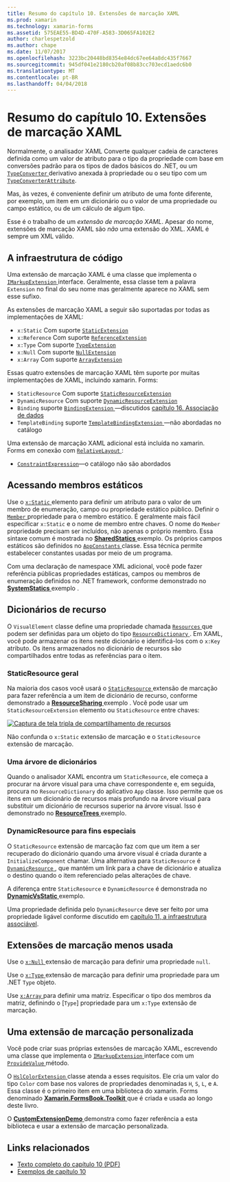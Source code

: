 ```yaml
---
title: Resumo do capítulo 10. Extensões de marcação XAML
ms.prod: xamarin
ms.technology: xamarin-forms
ms.assetid: 575EAE55-BD4D-470F-A583-3D065FA102E2
author: charlespetzold
ms.author: chape
ms.date: 11/07/2017
ms.openlocfilehash: 3223bc20448bd8354e84dc67ee64a8dc435f7667
ms.sourcegitcommit: 945df041e2180cb20af08b83cc703ecd1aedc6b0
ms.translationtype: MT
ms.contentlocale: pt-BR
ms.lasthandoff: 04/04/2018
---
```

# <a name="summary-of-chapter-10-xaml-markup-extensions"></a>Resumo do capítulo 10. Extensões de marcação XAML

Normalmente, o analisador XAML Converte qualquer cadeia de caracteres definida como um valor de atributo para o tipo da propriedade com base em conversões padrão para os tipos de dados básicos do .NET, ou um [ `TypeConverter` ](https://developer.xamarin.com/api/type/Xamarin.Forms.TypeConverter/) derivativo anexada à propriedade ou o seu tipo com um [`TypeConverterAttribute`](https://developer.xamarin.com/api/type/Xamarin.Forms.TypeConverterAttribute/).

Mas, às vezes, é conveniente definir um atributo de uma fonte diferente, por exemplo, um item em um dicionário ou o valor de uma propriedade ou campo estático, ou de um cálculo de algum tipo.

Esse é o trabalho de um *extensão de marcação XAML*. Apesar do nome, extensões de marcação XAML são *não* uma extensão do XML. XAML é sempre um XML válido.

## <a name="the-code-infrastructure"></a>A infraestrutura de código

Uma extensão de marcação XAML é uma classe que implementa o [ `IMarkupExtension` ](https://developer.xamarin.com/api/type/Xamarin.Forms.Xaml.IMarkupExtension/) interface. Geralmente, essa classe tem a palavra `Extension` no final do seu nome mas geralmente aparece no XAML sem esse sufixo.

As extensões de marcação XAML a seguir são suportadas por todas as implementações de XAML:

- `x:Static` Com suporte [`StaticExtension`](https://developer.xamarin.com/api/type/Xamarin.Forms.Xaml.StaticExtension/)
- `x:Reference` Com suporte [`ReferenceExtension`](https://developer.xamarin.com/api/type/Xamarin.Forms.Xaml.ReferenceExtension/)
- `x:Type` Com suporte [`TypeExtension`](https://developer.xamarin.com/api/type/Xamarin.Forms.Xaml.TypeExtension/)
- `x:Null` Com suporte [`NullExtension`](https://developer.xamarin.com/api/type/Xamarin.Forms.Xaml.NullExtension/)
- `x:Array` Com suporte [`ArrayExtension`](https://developer.xamarin.com/api/type/Xamarin.Forms.Xaml.ArrayExtension/)

Essas quatro extensões de marcação XAML têm suporte por muitas implementações de XAML, incluindo xamarin. Forms:

- `StaticResource` Com suporte [`StaticResourceExtension`](https://developer.xamarin.com/api/type/Xamarin.Forms.Xaml.StaticResourceExtension/)
- `DynamicResource` Com suporte [`DynamicResourceExtension`](https://developer.xamarin.com/api/type/Xamarin.Forms.Xaml.DynamicResourceExtension/)
- `Binding` suporte [ `BindingExtension` ](https://developer.xamarin.com/api/type/Xamarin.Forms.Xaml.BindingExtension/) &mdash;discutidos [capítulo 16. Associação de dados](#chapter16)
- `TemplateBinding` suporte [ `TemplateBindingExtension` ](https://developer.xamarin.com/api/type/Xamarin.Forms.Xaml.TemplateBindingExtension/) &mdash;não abordadas no catálogo

Uma extensão de marcação XAML adicional está incluída no xamarin. Forms em conexão com [ `RelativeLayout` ](https://developer.xamarin.com/api/type/Xamarin.Forms.RelativeLayout/):

- [`ConstraintExpression`](https://developer.xamarin.com/api/type/Xamarin.Forms.ConstraintExpression/)&mdash;o catálogo não são abordados

## <a name="accessing-static-members"></a>Acessando membros estáticos

Use o [ `x:Static` ](https://developer.xamarin.com/api/type/Xamarin.Forms.Xaml.StaticExtension/) elemento para definir um atributo para o valor de um membro de enumeração, campo ou propriedade estático público. Definir o [ `Member` ](https://developer.xamarin.com/api/property/Xamarin.Forms.Xaml.StaticExtension.Member/) propriedade para o membro estático. É geralmente mais fácil especificar `x:Static` e o nome de membro entre chaves. O nome do `Member` propriedade precisam ser incluídos, não apenas o próprio membro. Essa sintaxe comum é mostrada no [ **SharedStatics** ](https://github.com/xamarin/xamarin-forms-book-samples/tree/master/Chapter10/SharedStatics) exemplo. Os próprios campos estáticos são definidos no [ `AppConstants` ](https://github.com/xamarin/xamarin-forms-book-samples/blob/master/Chapter10/SharedStatics/SharedStatics/SharedStatics/AppConstants.cs) classe. Essa técnica permite estabelecer constantes usadas por meio de um programa.

Com uma declaração de namespace XML adicional, você pode fazer referência públicas propriedades estáticas, campos ou membros de enumeração definidos no .NET framework, conforme demonstrado no [ **SystemStatics** ](https://github.com/xamarin/xamarin-forms-book-samples/tree/master/Chapter10/SystemStatics) exemplo .

## <a name="resource-dictionaries"></a>Dicionários de recurso

O `VisualElement` classe define uma propriedade chamada [ `Resources` ](https://developer.xamarin.com/api/property/Xamarin.Forms.VisualElement.Resources/) que podem ser definidas para um objeto do tipo [ `ResourceDictionary` ](https://developer.xamarin.com/api/type/Xamarin.Forms.ResourceDictionary/). Em XAML, você pode armazenar os itens neste dicionário e identificá-los com o `x:Key` atributo. Os itens armazenados no dicionário de recursos são compartilhados entre todas as referências para o item.

### <a name="staticresource-for-most-purposes"></a>StaticResource geral

Na maioria dos casos você usará o [ `StaticResource` ](https://developer.xamarin.com/api/type/Xamarin.Forms.Xaml.StaticResourceExtension/) extensão de marcação para fazer referência a um item de dicionário de recurso, conforme demonstrado a [ **ResourceSharing** ](https://github.com/xamarin/xamarin-forms-book-samples/tree/master/Chapter10/ResourceSharing) exemplo . Você pode usar um `StaticResourceExtension` elemento ou `StaticResource` entre chaves:

[![Captura de tela tripla de compartilhamento de recursos](images/ch10fg03-small.png "compartilhamento de recursos")](images/ch10fg03-large.png#lightbox "compartilhamento de recursos")

Não confunda o `x:Static` extensão de marcação e o `StaticResource` extensão de marcação.

### <a name="a-tree-of-dictionaries"></a>Uma árvore de dicionários

Quando o analisador XAML encontra um `StaticResource`, ele começa a procurar na árvore visual para uma chave correspondente e, em seguida, procura no `ResourceDictionary` do aplicativo `App` classe. Isso permite que os itens em um dicionário de recursos mais profundo na árvore visual para substituir um dicionário de recursos superior na árvore visual. Isso é demonstrado no [ **ResourceTrees** ](https://github.com/xamarin/xamarin-forms-book-samples/tree/master/Chapter10/ResourceTrees) exemplo.

### <a name="dynamicresource-for-special-purposes"></a>DynamicResource para fins especiais

O `StaticResource` extensão de marcação faz com que um item a ser recuperado do dicionário quando uma árvore visual é criada durante a `InitializeComponent` chamar. Uma alternativa para `StaticResource` é [ `DynamicResource` ](https://developer.xamarin.com/api/type/Xamarin.Forms.Xaml.DynamicResourceExtension/), que mantém um link para a chave de dicionário e atualiza o destino quando o item referenciado pelas alterações de chave.

A diferença entre `StaticResource` e `DynamicResource` é demonstrada no [ **DynamicVsStatic** ](https://github.com/xamarin/xamarin-forms-book-samples/tree/master/Chapter10/DynamicVsStatic) exemplo.

Uma propriedade definida pelo `DynamicResource` deve ser feito por uma propriedade ligável conforme discutido em [capítulo 11, a infraestrutura associável](chapter11.md).

## <a name="lesser-used-markup-extensions"></a>Extensões de marcação menos usada

Use o [ `x:Null` ](https://developer.xamarin.com/api/type/Xamarin.Forms.Xaml.NullExtension/) extensão de marcação para definir uma propriedade `null`.

Use o [ `x:Type` ](https://developer.xamarin.com/api/type/Xamarin.Forms.Xaml.TypeExtension/) extensão de marcação para definir uma propriedade para um .NET `Type` objeto.

Use [ `x:Array` ](https://developer.xamarin.com/api/type/Xamarin.Forms.Xaml.ArrayExtension/) para definir uma matriz. Especificar o tipo dos membros da matriz, definindo o [`Type`] propriedade para um `x:Type` extensão de marcação.

## <a name="a-custom-markup-extension"></a>Uma extensão de marcação personalizada

Você pode criar suas próprias extensões de marcação XAML, escrevendo uma classe que implementa o [ `IMarkupExtension` ](https://developer.xamarin.com/api/type/Xamarin.Forms.Xaml.IMarkupExtension/) interface com um [ `ProvideValue` ](https://developer.xamarin.com/api/member/Xamarin.Forms.Xaml.IMarkupExtension.ProvideValue/p/System.IServiceProvider/) método.

O [ `HslColorExtension` ](https://github.com/xamarin/xamarin-forms-book-samples/blob/master/Libraries/Xamarin.FormsBook.Toolkit/Xamarin.FormsBook.Toolkit/HslColorExtension.cs) classe atenda a esses requisitos. Ele cria um valor do tipo `Color` com base nos valores de propriedades denominadas `H`, `S`, `L`, e `A`. Essa classe é o primeiro item em uma biblioteca do xamarin. Forms denominado [ **Xamarin.FormsBook.Toolkit** ](https://github.com/xamarin/xamarin-forms-book-samples/tree/master/Libraries/Xamarin.FormsBook.Toolkit) que é criada e usada ao longo deste livro.

O [ **CustomExtensionDemo** ](https://github.com/xamarin/xamarin-forms-book-samples/tree/master/Chapter10/CustomExtensionDemo) demonstra como fazer referência a esta biblioteca e usar a extensão de marcação personalizada.



## <a name="related-links"></a>Links relacionados

- [Texto completo do capítulo 10 (PDF)](https://download.xamarin.com/developer/xamarin-forms-book/XamarinFormsBook-Ch10-Apr2016.pdf)
- [Exemplos de capítulo 10](https://github.com/xamarin/xamarin-forms-book-samples/tree/master/Chapter10)
